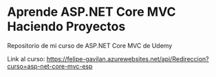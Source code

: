# Aprende ASP.NET Core MVC Haciendo Proyectos
Repositorio de mi curso de ASP.NET Core MVC de Udemy

Link al curso: https://felipe-gavilan.azurewebsites.net/api/Redireccion?curso=asp-net-core-mvc-esp

